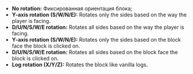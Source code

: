 * **No rotation:** Фиксированная ориентация блока;
* **Y-axis rotation (S/W/N/E):** Rotates only the sides based on the way the player is facing.
* **D/U/N/S/W/E rotation:** Rotates all sides based on the way the player is facing.
* **Y-axis rotation (S/W/N/E):** Rotates only the sides based on the block face the block is clicked on.
* **D/U/N/S/W/E rotation:** Rotates all sides based on the block face the block is clicked on.
* **Log rotation (X/Y/Z):** Rotates the block like vanilla logs.